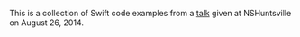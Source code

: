 This is a collection of Swift code examples from a [talk](https://vimeo.com/104509423) given at NSHuntsville on August 26, 2014.
